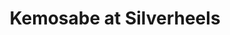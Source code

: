 ---
layout: place
title: Kemosabe at Silverheels
permalink: /colorado/frisco/kemosabe-at-silverheels.html
stateAbbr: CO
stateName: Colorado
cityName: Frisco
seo:
  type: restaurant
  links: >-
    https://kemosabeatsilverheels.com/?utm_source=Google%20My%20Business&utm_medium=organic
place_id: ChIJ91PdoZBeaocRFTg2xkP6UMg
photos:
  - name: >-
      places/ChIJ91PdoZBeaocRFTg2xkP6UMg/photos/AeeoHcK2IhK9U8iQ5Q1woiusBBUFlc7jg3_RlaXtD6hbTI-Si4TaBfIM0wcr3HNoiRTcVtlt4VBOa_JMktj7xRdQLrjkuaatY3Y-si-gLh1S6sYwAMjW1fhyABZ72xZlnhOYu9zS4jkcjVElA6XvNm8djbqH8fdOY_8XCbrPol8VAzpWxODNVwl2JJioyzwzNdEVhlp0dLtQaN401yvO3rsO0ZPy92v5kk8Jmc4Cj8vLRKHPuyGVyuhOaoCodpmXfjwepzBsLE5OrsK1q5695crALTMS7iFKUurjQf4n8aShI37MBA
    widthPx: 2000
    heightPx: 1331
    authorAttributions:
      - displayName: Kemosabe at Silverheels
        uri: https://maps.google.com/maps/contrib/104483897926001725431
        photoUri: >-
          https://lh3.googleusercontent.com/a-/ALV-UjVhG8UhpOeqClD0077yfSU25I7GQLg2-49VHVIrJHusZ61YW0c=s100-p-k-no-mo
    flagContentUri: >-
      https://www.google.com/local/imagery/report/?cb_client=maps_api_places.places_api&image_key=!1e10!2sAF1QipMrkaD0pImPX7qc-UmLSn9vta06u6h1Pc3QB7J1&hl=en-US
    googleMapsUri: >-
      https://www.google.com/maps/place//data=!3m4!1e2!3m2!1sAF1QipMrkaD0pImPX7qc-UmLSn9vta06u6h1Pc3QB7J1!2e10!4m2!3m1!1s0x876a5e90a1dd53f7:0xc850fa43c6363815
  - name: >-
      places/ChIJ91PdoZBeaocRFTg2xkP6UMg/photos/AeeoHcImRmj5rxbEZp-nVxnFo0mCgPRCVPLEQ6nRFEegcYGMK4KIrQ6uutGgAqOrIUPS0mXCNbIP3hIJ0lAmuW-2GD6lFJSqg3LUgU-R_0DyyeU97vX9uUCmrkAgIqhMMgLe-_Gy1D6KVaZ_n7p3lHFlJr-koT5dUicxXjIBjXFWEVdA3PhLe1TGoY4wjQIRVT0Ngg1u39CbnhuFcWLedAEncG_fZDQdB_F1aCvjIQEKPYUmQZh7l-Xj8feErkUXB4fG-XMIER17Xex6lv2snCH8EPQOyKsE6wbo1il2CTVtdyAdHQ
    widthPx: 2000
    heightPx: 1333
    authorAttributions:
      - displayName: Kemosabe at Silverheels
        uri: https://maps.google.com/maps/contrib/104483897926001725431
        photoUri: >-
          https://lh3.googleusercontent.com/a-/ALV-UjVhG8UhpOeqClD0077yfSU25I7GQLg2-49VHVIrJHusZ61YW0c=s100-p-k-no-mo
    flagContentUri: >-
      https://www.google.com/local/imagery/report/?cb_client=maps_api_places.places_api&image_key=!1e10!2sAF1QipPd64u0uZTw58ZTSSqrruEw-uz7oW13xis5Jc6K&hl=en-US
    googleMapsUri: >-
      https://www.google.com/maps/place//data=!3m4!1e2!3m2!1sAF1QipPd64u0uZTw58ZTSSqrruEw-uz7oW13xis5Jc6K!2e10!4m2!3m1!1s0x876a5e90a1dd53f7:0xc850fa43c6363815
  - name: >-
      places/ChIJ91PdoZBeaocRFTg2xkP6UMg/photos/AeeoHcIg0MQNLuqx2BmLNL7SuDPNgmOcHYMgijNMp4Bs_N9HrDRXVAsPNvEV6ZR2573zKoRgfc7H6WigYFtcga_Ym6PlWNXC1Us4rtjZZBOQmlUf4_vrqPGmIb7C2_QERf9HnKXqS8u6vMmBFBDuxZki-ylkR7gK3tJklR2viB5yrXaY7L5K1DFf8kq9pm-_4d_dY7RJGakJ5rt37qqqX10p9lfd-lqNPSbAu-SOD5LIUbpusw7HYYgDI6V9TsUnuaHoTjsXgxPGnc7-HgDJPPGokAz-F7LsOb0wItVWHzRMCMPHMg
    widthPx: 2000
    heightPx: 1332
    authorAttributions:
      - displayName: Kemosabe at Silverheels
        uri: https://maps.google.com/maps/contrib/104483897926001725431
        photoUri: >-
          https://lh3.googleusercontent.com/a-/ALV-UjVhG8UhpOeqClD0077yfSU25I7GQLg2-49VHVIrJHusZ61YW0c=s100-p-k-no-mo
    flagContentUri: >-
      https://www.google.com/local/imagery/report/?cb_client=maps_api_places.places_api&image_key=!1e10!2sAF1QipM_rvDEH8Xbk2zgGNIokKx4YRCu611TmhQfzEM6&hl=en-US
    googleMapsUri: >-
      https://www.google.com/maps/place//data=!3m4!1e2!3m2!1sAF1QipM_rvDEH8Xbk2zgGNIokKx4YRCu611TmhQfzEM6!2e10!4m2!3m1!1s0x876a5e90a1dd53f7:0xc850fa43c6363815
  - name: >-
      places/ChIJ91PdoZBeaocRFTg2xkP6UMg/photos/AeeoHcIrn_kPC88w5v05yIWAbXGjvuUub_6AIzXRDqArSx-SGWmiMYAYlM8HiI3ZIxMOt6E7UynsXhSrxYJtBSyAp4GUhK8_XYC_2gT5F1vgEOzXEVtJ52BlarTlPlT7UXe2qEhxi_ySCx5mbiTVQGEqqvJ3epBPQHZ5MDilg5ZrFsTz0aaOYeswacH1HXyVBsmyA_8GcFfHE8dU0VMx8WoDmehKD1DZxeKMRVFuL6it2CmFeA1B-N9Kjms0kemFmOLbhGbXhr-VHxIHoJ7d5irJE6FYjkW1DysvtnHa3pOk28eEV_Pf4AALSiqsC1CtEj8ryCpGzvcV0lnl2wXSeCVIBhJhi8a1viJSbYHs3apTvDa02M6WeQ2Kk-XdoOQJ-38ZlFQH4wkvm-2i0wFVZKsFBTGeaPzcaFI1ibfXAXR5g69oEfgy
    widthPx: 3600
    heightPx: 4800
    authorAttributions:
      - displayName: Duane Charping
        uri: https://maps.google.com/maps/contrib/107622340325832343077
        photoUri: >-
          https://lh3.googleusercontent.com/a-/ALV-UjVXw-RQtYFkCU2XlR7OcX4D-bEL5-ip3XOeUJDFKHx7gQeOKObD=s100-p-k-no-mo
    flagContentUri: >-
      https://www.google.com/local/imagery/report/?cb_client=maps_api_places.places_api&image_key=!1e10!2sCIHM0ogKEICAgICPluWDxQE&hl=en-US
    googleMapsUri: >-
      https://www.google.com/maps/place//data=!3m4!1e2!3m2!1sCIHM0ogKEICAgICPluWDxQE!2e10!4m2!3m1!1s0x876a5e90a1dd53f7:0xc850fa43c6363815
  - name: >-
      places/ChIJ91PdoZBeaocRFTg2xkP6UMg/photos/AeeoHcKW3j2wSEa5pvTypuvTmBowo7xiwAAmuaP8kvEwie1lvDO90VX3zgiSKa4PlZZdEVJRtN3seb2lXy0VWzu4BZWvRjH-9hih0uNczydiZ4jTmDA9t_aEzTNeuFVuoqH-_RhFA617NmbW3IQoswxDrycT1e6p5b8lINNtpbGiGxxQQ6YioreRhpKibgxjPeStLJdH1b-dcj8ilifNBDfdKJGEuGsq2n68te21kFOFlg7osSM60Y9LdRklxLWSr_1uePpNTbWM0MxxKO7_2t6ZcPN5fn5tYrwoflXN2ND4RYe5GGKi3BO0j4oud7ehLcrP7qd-7gxf30MkTWxMHG299XncaE5GdSOOM7BroJ7tIFOepA6KcXEhbCl60vwNjHjTIi_x7Xi_X_9l99pkAM-R562-rhDNVNMgpMNK5t8XWX_8aA
    widthPx: 3000
    heightPx: 4000
    authorAttributions:
      - displayName: Javier Larrea
        uri: https://maps.google.com/maps/contrib/115700053558616826024
        photoUri: >-
          https://lh3.googleusercontent.com/a-/ALV-UjUMWD-Tv48kqSg27tcz3Zixuv_9p0Dd6lhZ0HkGypJJQRKX56-6kQ=s100-p-k-no-mo
    flagContentUri: >-
      https://www.google.com/local/imagery/report/?cb_client=maps_api_places.places_api&image_key=!1e10!2sCIHM0ogKEICAgIDdh_fVbQ&hl=en-US
    googleMapsUri: >-
      https://www.google.com/maps/place//data=!3m4!1e2!3m2!1sCIHM0ogKEICAgIDdh_fVbQ!2e10!4m2!3m1!1s0x876a5e90a1dd53f7:0xc850fa43c6363815
  - name: >-
      places/ChIJ91PdoZBeaocRFTg2xkP6UMg/photos/AeeoHcImW4UanVJ4J_wfsIj9lukDdQyXni2YYjRTWxQhd9vuj7k2T_sNuXTXnNNQGkQF2jMlp15CAk7tmBm6upKjNDFdp4Z6V1Crru_1GoytR40-YQa3SZUvyKfvM99lOgkzf-KPdFBsB4kLGwPtWI4osO3Hi279H7FDH34AuDGp0Mq4xgS9tz35JGyd6I3WKsW11S5rwnnmZKrOtRo5NneRguuD2yATTm33HQeaS-t6qV1H2GaqQ-r3e9-YeMuUnVQy6yDJEX7w203SjS-zFdkY77MF-VriERUCdCGW_YZBs3cTMRcXoLmgNg8efnY59wUkqK10d6r0IQEljuSHU8yY7cQDz6y0Axi329ZRu-R48Vc-yQCxEKUqP4wGCxdpAg-ietXPxHMW7Ryd83RCk682YDmyWLYaP6DfKxb6NRzdht8
    widthPx: 4800
    heightPx: 3614
    authorAttributions:
      - displayName: Marion Tyre
        uri: https://maps.google.com/maps/contrib/102533530899273480423
        photoUri: >-
          https://lh3.googleusercontent.com/a-/ALV-UjUn51C-e1JvRJ6yU2e0lEkPh0Itr1kEejlZt1PLamoqgZT6UCJ2=s100-p-k-no-mo
    flagContentUri: >-
      https://www.google.com/local/imagery/report/?cb_client=maps_api_places.places_api&image_key=!1e10!2sCIHM0ogKEICAgICLqbeMaQ&hl=en-US
    googleMapsUri: >-
      https://www.google.com/maps/place//data=!3m4!1e2!3m2!1sCIHM0ogKEICAgICLqbeMaQ!2e10!4m2!3m1!1s0x876a5e90a1dd53f7:0xc850fa43c6363815
  - name: >-
      places/ChIJ91PdoZBeaocRFTg2xkP6UMg/photos/AeeoHcKXEXdZ7pNO7YmHVeG3FJefMiv1Q2C264jw0Ywhd0flj0zt8oMnyuAo-IQhhzfywD7AoaRmsG2SExE__dq1kN9y5-OCnva-kWk4xNRSH5B3sF70XQKmQzRfXm6DvtDpZRHB0zVaAA71vum-xqicQmEvuVTWO_zj3gsxlJcvESZeEbb6-VmG6PwuzlwIeqMwV3MOt-KFioHrA3NRAoyDhvaczxtTEx4m4krOelHLWvjbiOTZT9hf63vke5Z1qGnSJTmLlhu1xQpBlgS5l5FRa3dbLVD-bYOdmLaOIIHNeGeVWA
    widthPx: 4800
    heightPx: 3194
    authorAttributions:
      - displayName: Kemosabe at Silverheels
        uri: https://maps.google.com/maps/contrib/104483897926001725431
        photoUri: >-
          https://lh3.googleusercontent.com/a-/ALV-UjVhG8UhpOeqClD0077yfSU25I7GQLg2-49VHVIrJHusZ61YW0c=s100-p-k-no-mo
    flagContentUri: >-
      https://www.google.com/local/imagery/report/?cb_client=maps_api_places.places_api&image_key=!1e10!2sAF1QipP6F_3YcS04pkz5qBGkapgo7PWvxQbYNr0BSe9-&hl=en-US
    googleMapsUri: >-
      https://www.google.com/maps/place//data=!3m4!1e2!3m2!1sAF1QipP6F_3YcS04pkz5qBGkapgo7PWvxQbYNr0BSe9-!2e10!4m2!3m1!1s0x876a5e90a1dd53f7:0xc850fa43c6363815
  - name: >-
      places/ChIJ91PdoZBeaocRFTg2xkP6UMg/photos/AeeoHcI73NwKqaIHg2Yo0Vl-4TmSixOtljESd3Adbs5EM-mmji4kTrRejRzwYwoKv7BifSI3LN10Ew1-I9cxDXk5jorWBAKeYP2ebwdB7ROlgtIwpDyBs2bnMR0i_pEhnfcZFd39GdWvWZqilIiXPAOrEm2JsH0BzRyWZym62SWdYk26kPGcXMNkLTsL23QfEsbianYWFjcUe3Wry_N8V9aSSqG5LXApIIRO9vXJvGMB73yadHnb1YrIlZiyj-p90EcRuy85Kz0EikIuEyVqDRrKn4zNTOyUFHUW5bzX8KHzFu578A
    widthPx: 2000
    heightPx: 1331
    authorAttributions:
      - displayName: Kemosabe at Silverheels
        uri: https://maps.google.com/maps/contrib/104483897926001725431
        photoUri: >-
          https://lh3.googleusercontent.com/a-/ALV-UjVhG8UhpOeqClD0077yfSU25I7GQLg2-49VHVIrJHusZ61YW0c=s100-p-k-no-mo
    flagContentUri: >-
      https://www.google.com/local/imagery/report/?cb_client=maps_api_places.places_api&image_key=!1e10!2sAF1QipNT0Ao394Wpp9ZQDDUW7Uhn2gi0zxDKsPIltKlN&hl=en-US
    googleMapsUri: >-
      https://www.google.com/maps/place//data=!3m4!1e2!3m2!1sAF1QipNT0Ao394Wpp9ZQDDUW7Uhn2gi0zxDKsPIltKlN!2e10!4m2!3m1!1s0x876a5e90a1dd53f7:0xc850fa43c6363815
  - name: >-
      places/ChIJ91PdoZBeaocRFTg2xkP6UMg/photos/AeeoHcKLW5bII7vSgw436NYuIvqk8oVvdrgT8ZEipWTRiRVqubj8mR4qRgUkVv2TsOWaZcxpmUObbLX5X-uD_sp-Nt3z1iylPmyA2VCFjy36xeRuXi36daNRA_OOAL2Q3W9mjEAFYIWhNzWn0V2ECQvsTmjb7Bn6JR2E_5-yopxLwPXrbmUnyS12AMZNTwwGZRO7qEoDuZEEkJnhWiVNKMwB9V5Q6jB2KK4wwAvqq-lniilnQ8IEstakyTnknTfzmhZtBr6oTE9aMwT6lZirS2J30J4tbSlcJja-zgCXuWKwhqCr7U9BcEf1TEnpMUpcCMQSKBpgI3Ob_buHR-mlcucEuYS3tqRnlE8_7Szjsm7-f3aaRhK9HNZVj0OZdem8gRlgTf4Hafkx8yO3AXWtBIzxgQy8JvDQjknF71nBDtV_rT5QAts
    widthPx: 4080
    heightPx: 3072
    authorAttributions:
      - displayName: Jesse Silver
        uri: https://maps.google.com/maps/contrib/104945673484764092074
        photoUri: >-
          https://lh3.googleusercontent.com/a-/ALV-UjVfSqggZgpPKzH1E7p4gNAimg2sTie6C9wkR2tw1j6MwrIYf7vAOw=s100-p-k-no-mo
    flagContentUri: >-
      https://www.google.com/local/imagery/report/?cb_client=maps_api_places.places_api&image_key=!1e10!2sCIHM0ogKEICAgICbgKyajgE&hl=en-US
    googleMapsUri: >-
      https://www.google.com/maps/place//data=!3m4!1e2!3m2!1sCIHM0ogKEICAgICbgKyajgE!2e10!4m2!3m1!1s0x876a5e90a1dd53f7:0xc850fa43c6363815
  - name: >-
      places/ChIJ91PdoZBeaocRFTg2xkP6UMg/photos/AeeoHcKtoJ8fupie-KlbfHyv0emYFfNsXVzZF0g4ECGdr5pTYBg4eMEIpKHTldu-FJtGvPnVHhyDkzjUQiTq859TgQlAkUhGEfzMGeBI7_bV0YNZjvQh9ByADp8NihanrVdKC9nimreHvOgo3dRMLEAmdm05ZLxRX5jLTkWZGcKoJMDxv7gkcxsexfZW1a-QSOj9g_BDa6ANYmmpgAbSKg1bJ3j_NaKDBBjZAZo2ec_5xCqtYHGDA0qyf4YiUZWhdOh52xbVCWHTzxAw-nWrqwAjFvPNPY-TtYsG3cDshfElJxbRQA
    widthPx: 2000
    heightPx: 1333
    authorAttributions:
      - displayName: Kemosabe at Silverheels
        uri: https://maps.google.com/maps/contrib/104483897926001725431
        photoUri: >-
          https://lh3.googleusercontent.com/a-/ALV-UjVhG8UhpOeqClD0077yfSU25I7GQLg2-49VHVIrJHusZ61YW0c=s100-p-k-no-mo
    flagContentUri: >-
      https://www.google.com/local/imagery/report/?cb_client=maps_api_places.places_api&image_key=!1e10!2sAF1QipP1swLjEk6Qgv9nWYZwrefH88agX9BxxR9IvkQ8&hl=en-US
    googleMapsUri: >-
      https://www.google.com/maps/place//data=!3m4!1e2!3m2!1sAF1QipP1swLjEk6Qgv9nWYZwrefH88agX9BxxR9IvkQ8!2e10!4m2!3m1!1s0x876a5e90a1dd53f7:0xc850fa43c6363815
address: 603 Main St, Frisco, CO 80443, USA
street: 603 Main St
city: Frisco
state: CO
zip: '80443'
country: USA
neighborhood: null
latitude: '39.576636'
longitude: '-106.094922'
accessibility_options:
  wheelchairAccessibleParking: true
  wheelchairAccessibleEntrance: true
  wheelchairAccessibleRestroom: true
  wheelchairAccessibleSeating: true
business_status: OPERATIONAL
name: Kemosabe at Silverheels
google_maps_links:
  directionsUri: >-
    https://www.google.com/maps/dir//''/data=!4m7!4m6!1m1!4e2!1m2!1m1!1s0x876a5e90a1dd53f7:0xc850fa43c6363815!3e0
  placeUri: https://maps.google.com/?cid=14434311974717634581
  writeAReviewUri: >-
    https://www.google.com/maps/place//data=!4m3!3m2!1s0x876a5e90a1dd53f7:0xc850fa43c6363815!12e1
  reviewsUri: >-
    https://www.google.com/maps/place//data=!4m4!3m3!1s0x876a5e90a1dd53f7:0xc850fa43c6363815!9m1!1b1
  photosUri: >-
    https://www.google.com/maps/place//data=!4m3!3m2!1s0x876a5e90a1dd53f7:0xc850fa43c6363815!10e5
primary_type: Bar & Grill
opening_hours:
  openNow: true
  periods:
    - open:
        day: 0
        hour: 11
        minute: 30
      close:
        day: 0
        hour: 22
        minute: 0
    - open:
        day: 1
        hour: 16
        minute: 0
      close:
        day: 1
        hour: 22
        minute: 0
    - open:
        day: 2
        hour: 16
        minute: 0
      close:
        day: 2
        hour: 22
        minute: 0
    - open:
        day: 3
        hour: 16
        minute: 0
      close:
        day: 3
        hour: 22
        minute: 0
    - open:
        day: 4
        hour: 16
        minute: 0
      close:
        day: 4
        hour: 22
        minute: 0
    - open:
        day: 5
        hour: 11
        minute: 30
      close:
        day: 5
        hour: 22
        minute: 0
    - open:
        day: 6
        hour: 11
        minute: 30
      close:
        day: 6
        hour: 22
        minute: 0
  weekdayDescriptions:
    - 'Monday: 4:00 – 10:00 PM'
    - 'Tuesday: 4:00 – 10:00 PM'
    - 'Wednesday: 4:00 – 10:00 PM'
    - 'Thursday: 4:00 – 10:00 PM'
    - 'Friday: 11:30 AM – 10:00 PM'
    - 'Saturday: 11:30 AM – 10:00 PM'
    - 'Sunday: 11:30 AM – 10:00 PM'
  nextCloseTime: '2025-05-04T04:00:00Z'
secondary_opening_hours:
  - openNow: true
    periods:
      - open:
          day: 0
          hour: 12
          minute: 0
        close:
          day: 0
          hour: 21
          minute: 30
      - open:
          day: 1
          hour: 12
          minute: 0
        close:
          day: 1
          hour: 21
          minute: 30
      - open:
          day: 2
          hour: 12
          minute: 0
        close:
          day: 2
          hour: 21
          minute: 30
      - open:
          day: 3
          hour: 12
          minute: 0
        close:
          day: 3
          hour: 21
          minute: 30
      - open:
          day: 4
          hour: 12
          minute: 0
        close:
          day: 4
          hour: 21
          minute: 30
      - open:
          day: 5
          hour: 12
          minute: 0
        close:
          day: 5
          hour: 21
          minute: 30
      - open:
          day: 6
          hour: 12
          minute: 0
        close:
          day: 6
          hour: 21
          minute: 30
    weekdayDescriptions:
      - 'Monday: 12:00 – 9:30 PM'
      - 'Tuesday: 12:00 – 9:30 PM'
      - 'Wednesday: 12:00 – 9:30 PM'
      - 'Thursday: 12:00 – 9:30 PM'
      - 'Friday: 12:00 – 9:30 PM'
      - 'Saturday: 12:00 – 9:30 PM'
      - 'Sunday: 12:00 – 9:30 PM'
    secondaryHoursType: TAKEOUT
    nextCloseTime: '2025-05-04T03:30:00Z'
phone: (970) 668-0345
price_level: PRICE_LEVEL_MODERATE
price_range: $20 &ndash; $30
rating: '4.3'
rating_count: 1442
website: >-
  https://kemosabeatsilverheels.com/?utm_source=Google%20My%20Business&utm_medium=organic
description: >-
  Discover Kemosabe at Silverheels in Frisco, Colorado$$$Nestled in the heart of
  Frisco, Colorado, Kemosabe at Silverheels stands out as a vibrant bar and
  grill blending American favorites with fresh sushi options, making it a go-to
  spot for those seeking diverse dining experiences. This creative eatery offers
  a fusion of hearty dishes and Japanese-inspired rolls, complemented by a
  casual atmosphere perfect for watching sports or enjoying outdoor seating
  after a day of adventure. With accessible features and a welcoming vibe,
  visitors can savor moderately priced meals that highlight quality ingredients
  and flavorful preparations. The venue's lively setting, including options for
  groups and outdoor dining, adds to its appeal as one of the top sushi
  restaurants in the area, ideal for anyone exploring local eats near the
  mountains.
generative_summary: >-
  Discover Kemosabe at Silverheels in Frisco, Colorado$$$Nestled in the heart of
  Frisco, Colorado, Kemosabe at Silverheels stands out as a vibrant bar and
  grill blending American favorites with fresh sushi options, making it a go-to
  spot for those seeking diverse dining experiences. This creative eatery offers
  a fusion of hearty dishes and Japanese-inspired rolls, complemented by a
  casual atmosphere perfect for watching sports or enjoying outdoor seating
  after a day of adventure. With accessible features and a welcoming vibe,
  visitors can savor moderately priced meals that highlight quality ingredients
  and flavorful preparations. The venue's lively setting, including options for
  groups and outdoor dining, adds to its appeal as one of the top sushi
  restaurants in the area, ideal for anyone exploring local eats near the
  mountains.
generative_disclosure: Summarized by AI using the Grok-3-Mini model.
reviews:
  - name: >-
      places/ChIJ91PdoZBeaocRFTg2xkP6UMg/reviews/ChdDSUhNMG9nS0VJQ0FnTUN3MU43SGxnRRAB
    relativePublishTimeDescription: a month ago
    rating: 5
    text:
      text: >-
        In a world where customer service is non-existent, and most people seem
        to do just enough….this place is the exception.  We had the pleasure of
        interacting with Tyler, one of the owners, during our experience at this
        establishment.  From the moment we sat down through the time we left his
        genuine desire to give us the best experience possible was absolutely
        evident.  Of course the food was amazing but he truly went out of his
        way, something one business owner recognizes when dealing with another
        who truly enjoys sharing their passion with others.  5 stars, because
        there aren’t 6.  ⭐️ ⭐️ ⭐️ ⭐️ ⭐️
      languageCode: en
    originalText:
      text: >-
        In a world where customer service is non-existent, and most people seem
        to do just enough….this place is the exception.  We had the pleasure of
        interacting with Tyler, one of the owners, during our experience at this
        establishment.  From the moment we sat down through the time we left his
        genuine desire to give us the best experience possible was absolutely
        evident.  Of course the food was amazing but he truly went out of his
        way, something one business owner recognizes when dealing with another
        who truly enjoys sharing their passion with others.  5 stars, because
        there aren’t 6.  ⭐️ ⭐️ ⭐️ ⭐️ ⭐️
      languageCode: en
    authorAttribution:
      displayName: Phil Spence
      uri: https://www.google.com/maps/contrib/107357013722806417365/reviews
      photoUri: >-
        https://lh3.googleusercontent.com/a-/ALV-UjUh6LJodUvNNeX0RfcPJT7EYktQpH5j0S-cFCf1Zf659jGpF2P0=s128-c0x00000000-cc-rp-mo
    publishTime: '2025-03-16T21:18:08.812942Z'
    flagContentUri: >-
      https://www.google.com/local/review/rap/report?postId=ChdDSUhNMG9nS0VJQ0FnTUN3MU43SGxnRRAB&d=17924085&t=1
    googleMapsUri: >-
      https://www.google.com/maps/reviews/data=!4m6!14m5!1m4!2m3!1sChdDSUhNMG9nS0VJQ0FnTUN3MU43SGxnRRAB!2m1!1s0x876a5e90a1dd53f7:0xc850fa43c6363815
  - name: >-
      places/ChIJ91PdoZBeaocRFTg2xkP6UMg/reviews/ChZDSUhNMG9nS0VJQ0FnSUNmcmZ6cUpnEAE
    relativePublishTimeDescription: 4 months ago
    rating: 4
    text:
      text: >-
        This location was busy and waiters do  double duty cleaning tables. 
        Bread was great.  Trout was good. Sushi was better.  Our waiter was not
        friendly when questioned on menu items.  Later in the evening, I
        observed the staff shortage and did understand.  I would be patient
        visiting this location.
      languageCode: en
    originalText:
      text: >-
        This location was busy and waiters do  double duty cleaning tables. 
        Bread was great.  Trout was good. Sushi was better.  Our waiter was not
        friendly when questioned on menu items.  Later in the evening, I
        observed the staff shortage and did understand.  I would be patient
        visiting this location.
      languageCode: en
    authorAttribution:
      displayName: robert benitez
      uri: https://www.google.com/maps/contrib/100250570602548945609/reviews
      photoUri: >-
        https://lh3.googleusercontent.com/a/ACg8ocI700WYxK7y08JFZU-X26WpoIynvJeqAYKxvtBvAoN0dFfGEA=s128-c0x00000000-cc-rp-mo-ba6
    publishTime: '2024-12-31T15:48:29.439438Z'
    flagContentUri: >-
      https://www.google.com/local/review/rap/report?postId=ChZDSUhNMG9nS0VJQ0FnSUNmcmZ6cUpnEAE&d=17924085&t=1
    googleMapsUri: >-
      https://www.google.com/maps/reviews/data=!4m6!14m5!1m4!2m3!1sChZDSUhNMG9nS0VJQ0FnSUNmcmZ6cUpnEAE!2m1!1s0x876a5e90a1dd53f7:0xc850fa43c6363815
  - name: >-
      places/ChIJ91PdoZBeaocRFTg2xkP6UMg/reviews/ChZDSUhNMG9nS0VJQ0FnSUMzMlk3Wld3EAE
    relativePublishTimeDescription: 5 months ago
    rating: 5
    text:
      text: >-
        Great spot for burgers and beers! The burgers are juicy and full of
        flavor, and they have an awesome selection of craft beers. Friendly
        staff and a laid-back vibe make it the perfect place to relax with
        friends. Highly recommend!!!
      languageCode: en
    originalText:
      text: >-
        Great spot for burgers and beers! The burgers are juicy and full of
        flavor, and they have an awesome selection of craft beers. Friendly
        staff and a laid-back vibe make it the perfect place to relax with
        friends. Highly recommend!!!
      languageCode: en
    authorAttribution:
      displayName: Juan Palima
      uri: https://www.google.com/maps/contrib/102303960261579383671/reviews
      photoUri: >-
        https://lh3.googleusercontent.com/a-/ALV-UjW6EXa1M6chP5RYpl7rF1MWBdJDT7LMnuVcUI3YonUjNvNzF3TK=s128-c0x00000000-cc-rp-mo-ba5
    publishTime: '2024-11-07T02:55:56.394654Z'
    flagContentUri: >-
      https://www.google.com/local/review/rap/report?postId=ChZDSUhNMG9nS0VJQ0FnSUMzMlk3Wld3EAE&d=17924085&t=1
    googleMapsUri: >-
      https://www.google.com/maps/reviews/data=!4m6!14m5!1m4!2m3!1sChZDSUhNMG9nS0VJQ0FnSUMzMlk3Wld3EAE!2m1!1s0x876a5e90a1dd53f7:0xc850fa43c6363815
  - name: >-
      places/ChIJ91PdoZBeaocRFTg2xkP6UMg/reviews/ChdDSUhNMG9nS0VJQ0FnSUMxMHB1bndnRRAB
    relativePublishTimeDescription: 5 months ago
    rating: 5
    text:
      text: >-
        Updated: we STILL love Kemosabe. It's definitely one of our go-to places
        in Frisco.


        We absolutely LOVE Kemosabe. The atmosphere is perfect and the food is
        great. We had happy hour menu items this time around, sitting by the
        fireplace and I couldn't have asked for a better meal. Servers are very
        attentive and I like that you can watch the sushi guys. Can't wait to be
        back.
      languageCode: en
    originalText:
      text: >-
        Updated: we STILL love Kemosabe. It's definitely one of our go-to places
        in Frisco.


        We absolutely LOVE Kemosabe. The atmosphere is perfect and the food is
        great. We had happy hour menu items this time around, sitting by the
        fireplace and I couldn't have asked for a better meal. Servers are very
        attentive and I like that you can watch the sushi guys. Can't wait to be
        back.
      languageCode: en
    authorAttribution:
      displayName: Breanne Tyre
      uri: https://www.google.com/maps/contrib/104382253809285880293/reviews
      photoUri: >-
        https://lh3.googleusercontent.com/a-/ALV-UjW52zS9VFpSPfdCGY1CO0Xt9F2yaW_wNzOipnlNLd9JSuSXPwGv8A=s128-c0x00000000-cc-rp-mo-ba5
    publishTime: '2024-12-02T01:15:40.441592Z'
    flagContentUri: >-
      https://www.google.com/local/review/rap/report?postId=ChdDSUhNMG9nS0VJQ0FnSUMxMHB1bndnRRAB&d=17924085&t=1
    googleMapsUri: >-
      https://www.google.com/maps/reviews/data=!4m6!14m5!1m4!2m3!1sChdDSUhNMG9nS0VJQ0FnSUMxMHB1bndnRRAB!2m1!1s0x876a5e90a1dd53f7:0xc850fa43c6363815
  - name: >-
      places/ChIJ91PdoZBeaocRFTg2xkP6UMg/reviews/ChZDSUhNMG9nS0VJQ0FnSUNfbE5McERnEAE
    relativePublishTimeDescription: 3 months ago
    rating: 5
    text:
      text: >-
        Big group from all over met at this awesome American sushi restaurant.
        We showed up a few hours before our reservation and enjoyed the happy
        hour menu. After skiing all day it was a great afternoon and evening for
        everyone surrounded by other happy guests and lots of laughs. Everything
        we tried was great, we will be back. Thank you for putting up with our
        loud group.
      languageCode: en
    originalText:
      text: >-
        Big group from all over met at this awesome American sushi restaurant.
        We showed up a few hours before our reservation and enjoyed the happy
        hour menu. After skiing all day it was a great afternoon and evening for
        everyone surrounded by other happy guests and lots of laughs. Everything
        we tried was great, we will be back. Thank you for putting up with our
        loud group.
      languageCode: en
    authorAttribution:
      displayName: Jocelyn Haxton
      uri: https://www.google.com/maps/contrib/101297068009223936514/reviews
      photoUri: >-
        https://lh3.googleusercontent.com/a-/ALV-UjVkBXVm1wpz3xbFjPVzaTiQxwpyVf-UxaJwotxO-17VsGq4iY-P=s128-c0x00000000-cc-rp-mo
    publishTime: '2025-01-13T05:00:44.595470Z'
    flagContentUri: >-
      https://www.google.com/local/review/rap/report?postId=ChZDSUhNMG9nS0VJQ0FnSUNfbE5McERnEAE&d=17924085&t=1
    googleMapsUri: >-
      https://www.google.com/maps/reviews/data=!4m6!14m5!1m4!2m3!1sChZDSUhNMG9nS0VJQ0FnSUNfbE5McERnEAE!2m1!1s0x876a5e90a1dd53f7:0xc850fa43c6363815
review_summary: >-
  What Guests Are Saying About This Spot$$$Folks rave about the tasty sushi
  rolls and burgers at this laid-back bar and grill, often mentioning how the
  happy hour deals make it a fantastic choice for unwinding after skiing or a
  long day. Many appreciate the friendly service and energetic atmosphere, with
  highlights on the outdoor seating and overall fun vibe that keeps things
  lively without overwhelming the experience. While some note that things can
  get a bit busy leading to occasional waits, the general consensus is that the
  flavorful food and welcoming environment more than make up for it, positioning
  it as one of the best sushi places near me for casual gatherings. Overall,
  visitors find it a solid pick for groups, with the variety of options ensuring
  there's something for everyone to enjoy in a relaxed setting. If you're
  hunting for top-rated sushi restaurants in the area, this spot delivers a
  reliably good time with its mix of pub grub and fresh flavors.
review_disclosure: Summarized by AI using the Grok-3-Mini model.
parking_options:
  freeParkingLot: true
  freeStreetParking: true
  valetParking: false
payment_options:
  acceptsCreditCards: true
  acceptsDebitCards: true
  acceptsCashOnly: false
  acceptsNfc: true
allow_dogs: null
curbside_pickup: true
delivery: false
dine_in: true
good_for_children: true
good_for_groups: true
good_for_sports: true
live_music: false
menu_for_children: true
outdoor_seating: true
reservable: true
restroom: true
serves_beer: true
serves_breakfast: false
serves_brunch: null
serves_cocktails: true
serves_coffee: true
serves_dinner: true
serves_dessert: true
serves_lunch: true
serves_vegetarian_food: true
serves_wine: true
takeout: true
update_category: atmosphere
places_description: >-
  Casual hub for Southwestern-style steaks, seafood & pub grub, with patio
  dining & live-music nights.

---